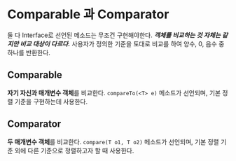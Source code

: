 # Comparable 과 Comparator

둘 다 Interface로 선언된 메소드는 무조건 구현해야한다. **_객체를 비교하는 것 자체는 같지만 비교 대상이 다르다._** 사용자가 정의한 기준을 토대로 비교를 하여 양수, 0, 음수 중 하나를 반환한다.

## Comparable

**자기 자신과 매개변수 객체**를 비교한다. `compareTo(<T> e)` 메소드가 선언되며, 기본 정렬 기준을 구현하는데 사용한다.

## Comparator

**두 매개변수 객체**를 비교한다. `compare(T o1, T o2)` 메소드가 선언되며, 기본 정렬 기준 외에 다른 기준으로 정렬하고자 할 때 사용한다.
